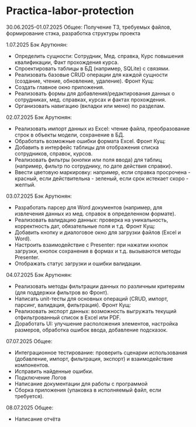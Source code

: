 # Practica-labor-protection
30.06.2025-01.07.2025
Общее:
Получение ТЗ, требуемых файлов, формирование стэка, разработка структуры проекта

1.07.2025
Бэк Арутюнян:
- Определить сущности: Сотрудник, Мед. справка, Курс повышения квалификации, Факт прохождения курса.
- Спроектировать таблицы в БД (например, SQLite) с связями.
- Реализовать базовые CRUD операции для каждой сущности (создание, чтение, обновление, удаление).
Фронт Кущ:
- Создать главное окно приложения.
- Реализовать формы для добавления/редактирования данных о сотрудниках, мед. справках, курсах и фактах прохождения.
- Организовать навигацию (вкладки или меню) по разделам.
  
02.07.2025
Бэк Арутюнян:
- Реализовать импорт данных из Excel: чтение файла, преобразование строк в объекты модели, сохранение в БД.
- Обработать возможные ошибки формата Excel.
Фронт Кущ:
- Добавить в интерфейс таблицы для отображения списка сотрудников, справок, курсов.
- Реализовать фильтры (кнопки или поля ввода) для таблиц (например, фильтр по сотруднику, по дате действия справки).
- Ввести цветовую маркировку: например, если справка просрочена - красный, если действительна - зеленый, если срок истекает скоро - желтый.

03.07.2025
Бэк Арутюнян:
- Разработать парсер для Word документов (например, для извлечения данных из мед. справок в определенном формате).
- Реализовать валидацию данных: проверка на уникальность, корректность дат, обязательные поля и т.д.
Фронт Кущ:
- Добавить кнопку и диалоговое окно для загрузки файлов (Excel и Word).
- Настроить взаимодействие с Presenter: при нажатии кнопок загрузки, кнопок сохранения в формах и т.д. вызываются методы Presenter.
- Отображать статус загрузки и ошибки валидации.
  
04.07.2025
Бэк Арутюнян:
- Реализовать методы фильтрации данных по различным критериям (для поддержки фильтров во Фронт).
- Написать unit-тесты для основных операций (CRUD, импорт, парсинг, валидация, фильтрация).
Фронт Кущ:
- Реализовать экспорт данных: возможность выгружать текущий отфильтрованный список в Excel или PDF.
- Доработать UI: улучшение расположения элементов, настройка размеров, обработка ошибок ввода, добавление подсказок.

07.07.2025
Общее:
- Интеграционное тестирование: проверить сценарии использования (добавление, импорт, фильтрация, экспорт) и взаимодействие компонентов.
- Исправить найденные ошибки.
- Подключение Логов
- Написание документации для работы с программой
- Сборка приложения (упаковка в исполняемый файл, если требуется).
  
08.07.2025
Общее:
- Написание отчёта
